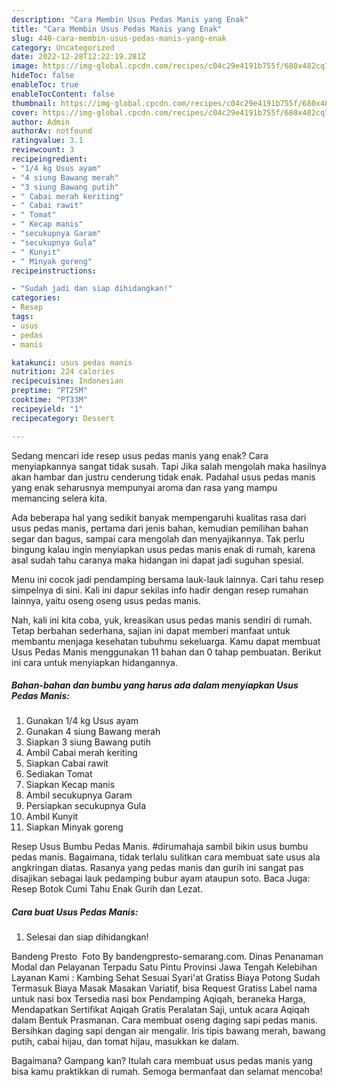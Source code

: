 ```yaml
---
description: "Cara Membin Usus Pedas Manis yang Enak"
title: "Cara Membin Usus Pedas Manis yang Enak"
slug: 440-cara-membin-usus-pedas-manis-yang-enak
category: Uncategorized
date: 2022-12-28T12:22:19.281Z
image: https://img-global.cpcdn.com/recipes/c04c29e4191b755f/680x482cq70/usus-pedas-manis-foto-resep-utama.jpg
hideToc: false
enableToc: true
enableTocContent: false
thumbnail: https://img-global.cpcdn.com/recipes/c04c29e4191b755f/680x482cq70/usus-pedas-manis-foto-resep-utama.jpg
cover: https://img-global.cpcdn.com/recipes/c04c29e4191b755f/680x482cq70/usus-pedas-manis-foto-resep-utama.jpg
author: Admin
authorAv: notfound
ratingvalue: 3.1
reviewcount: 3
recipeingredient:
- "1/4 kg Usus ayam"
- "4 siung Bawang merah"
- "3 siung Bawang putih"
- " Cabai merah keriting"
- " Cabai rawit"
- " Tomat"
- " Kecap manis"
- "secukupnya Garam"
- "secukupnya Gula"
- " Kunyit"
- " Minyak goreng"
recipeinstructions:

- "Sudah jadi dan siap dihidangkan!"
categories:
- Resep
tags:
- usus
- pedas
- manis

katakunci: usus pedas manis 
nutrition: 224 calories
recipecuisine: Indonesian
preptime: "PT25M"
cooktime: "PT33M"
recipeyield: "1"
recipecategory: Dessert

---
```



Sedang mencari ide resep usus pedas manis yang enak? Cara menyiapkannya sangat tidak susah. Tapi Jika salah mengolah maka hasilnya akan hambar dan justru cenderung tidak enak. Padahal usus pedas manis yang enak seharusnya mempunyai aroma dan rasa yang mampu memancing selera kita.


Ada beberapa hal yang sedikit banyak mempengaruhi kualitas rasa dari usus pedas manis, pertama dari jenis bahan, kemudian pemilihan bahan segar dan bagus, sampai cara mengolah dan menyajikannya. Tak perlu bingung kalau ingin menyiapkan usus pedas manis enak di rumah, karena asal sudah tahu caranya maka hidangan ini dapat jadi suguhan spesial.

Menu ini cocok jadi pendamping bersama lauk-lauk lainnya. Cari tahu resep simpelnya di sini. Kali ini dapur sekilas info hadir dengan resep rumahan lainnya, yaitu oseng oseng usus pedas manis.


Nah, kali ini kita coba, yuk, kreasikan usus pedas manis sendiri di rumah. Tetap berbahan sederhana, sajian ini dapat memberi manfaat untuk membantu menjaga kesehatan tubuhmu sekeluarga. Kamu dapat membuat Usus Pedas Manis menggunakan 11 bahan dan 0 tahap pembuatan. Berikut ini cara untuk menyiapkan hidangannya.

<!--inarticleads1-->

##### Bahan-bahan dan bumbu yang harus ada dalam menyiapkan Usus Pedas Manis:

1. Gunakan 1/4 kg Usus ayam
1. Gunakan 4 siung Bawang merah
1. Siapkan 3 siung Bawang putih
1. Ambil  Cabai merah keriting
1. Siapkan  Cabai rawit
1. Sediakan  Tomat
1. Siapkan  Kecap manis
1. Ambil secukupnya Garam
1. Persiapkan secukupnya Gula
1. Ambil  Kunyit
1. Siapkan  Minyak goreng


Resep Usus Bumbu Pedas Manis. #dirumahaja sambil bikin usus bumbu pedas manis. Bagaimana, tidak terlalu sulitkan cara membuat sate usus ala angkringan diatas. Rasanya yang pedas manis dan gurih ini sangat pas disajikan sebagai lauk pedamping bubur ayam ataupun soto. Baca Juga: Resep Botok Cumi Tahu Enak Gurih dan Lezat. 

<!--inarticleads2-->

##### Cara buat Usus Pedas Manis:


1. Selesai dan siap dihidangkan!

Bandeng Presto ️ Foto By bandengpresto-semarang.com. Dinas Penanaman Modal dan Pelayanan Terpadu Satu Pintu Provinsi Jawa Tengah Kelebihan Layanan Kami : Kambing Sehat Sesuai Syari&#39;at Gratiss Biaya Potong Sudah Termasuk Biaya Masak Masakan Variatif, bisa Request Gratiss Label nama untuk nasi box Tersedia nasi box Pendamping Aqiqah, beraneka Harga, Mendapatkan Sertifikat Aqiqah Gratis Peralatan Saji, untuk acara Aqiqah dalam Bentuk Prasmanan. Cara membuat oseng daging sapi pedas manis. Bersihkan daging sapi dengan air mengalir. Iris tipis bawang merah, bawang putih, cabai hijau, dan tomat hijau, masukkan ke dalam. 

Bagaimana? Gampang kan? Itulah cara membuat usus pedas manis yang bisa kamu praktikkan di rumah. Semoga bermanfaat dan selamat mencoba!
